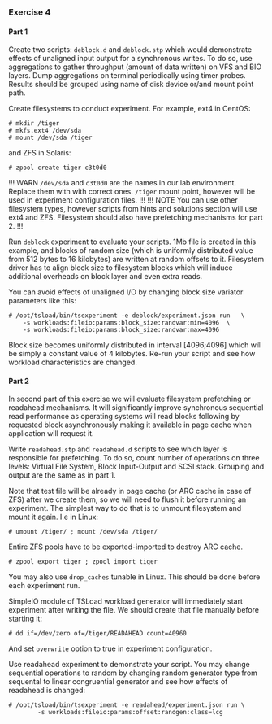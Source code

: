 ### Exercise 4

#### Part 1

Create two scripts: `deblock.d` and `deblock.stp` which would demonstrate effects of unaligned input output for a synchronous writes.  To do so, use aggregations to gather throughput (amount of data written) on VFS and BIO layers. Dump aggregations on terminal periodically using timer probes. Results should be grouped using name of disk device or/and mount point path.

Create filesystems to conduct experiment. For example, ext4 in CentOS:
```
# mkdir /tiger
# mkfs.ext4 /dev/sda
# mount /dev/sda /tiger
```
and ZFS in Solaris:
```
# zpool create tiger c3t0d0
```

!!! WARN
`/dev/sda` and `c3t0d0` are the names in our lab environment. Replace them with with correct ones. `/tiger` mount point, however will be used in experiment configuration files.
!!!
!!! NOTE
You can use other filesystem types, however scripts from hints and solutions section will use ext4 and ZFS. Filesystem should also have prefetching mechanisms for part 2.
!!!

Run `deblock` experiment to evaluate your scripts. 1Mb file is created in this example, and blocks of random size (which is uniformly distributed value from 512 bytes to 16 kilobytes) are written at random offsets to it. Filesystem driver has to align block size to filesystem blocks which will induce additional overheads on block layer and even extra reads. 

You can avoid effects of unaligned I/O by changing block size variator parameters like this:
```
# /opt/tsload/bin/tsexperiment -e deblock/experiment.json run   \
    -s workloads:fileio:params:block_size:randvar:min=4096  \
    -s workloads:fileio:params:block_size:randvar:max=4096
```
Block size becomes uniformly distributed in interval \[4096;4096\] which will be simply a constant value of 4 kilobytes. Re-run your script and see how workload characteristics are changed.

#### Part 2

In second part of this exercise we will evaluate filesystem prefetching or readahead mechanisms. It will significantly improve synchronous sequential read performance as operating systems will read blocks following by requested block asynchronously making it available in page cache when application will request it. 

Write `readahead.stp` and `readahead.d` scripts to see which layer is responsible for prefetching. To do so, count number of operations on three levels: Virtual File System, Block Input-Output and SCSI stack. Grouping and output are the same as in part 1.

Note that test file will be already in page cache (or ARC cache in case of ZFS) after we create them, so we will need to flush it before running an experiment. The simplest way to do that is to unmount filesystem and mount it again. I.e in Linux:
```
# umount /tiger/ ; mount /dev/sda /tiger/
```
Entire ZFS pools have to be exported-imported to destroy ARC cache.
```
# zpool export tiger ; zpool import tiger
```
You may also use `drop_caches` tunable in Linux. This should be done before each experiment run.

SimpleIO module of TSLoad workload generator will immediately start experiment after writing the file. We should create that file manually before starting it:
```
# dd if=/dev/zero of=/tiger/READAHEAD count=40960
```
And set `overwrite` option to true in experiment configuration.

Use readahead experiment to demonstrate your script. You may change sequential operations to random by changing random generator type from sequental to linear congruential generator and see how effects of readahead is changed:
```
# /opt/tsload/bin/tsexperiment -e readahead/experiment.json run \
        -s workloads:fileio:params:offset:randgen:class=lcg
```
